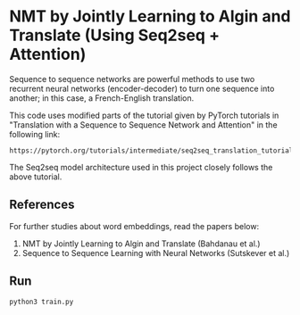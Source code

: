# NMT by Jointly Learning to Algin and Translate (Using Seq2seq + Attention)

Sequence to sequence networks are powerful methods to use two recurrent neural networks (encoder-decoder) to turn one sequence into another; in this case,
a French-English translation.

This code uses modified parts of the tutorial given by PyTorch tutorials in "Translation with a Sequence to Sequence Network and Attention" in the following link:

	https://pytorch.org/tutorials/intermediate/seq2seq_translation_tutorial.html

The Seq2seq model architecture used in this project closely follows the above tutorial.

## References

For further studies about word embeddings, read the papers below:

1. NMT by Jointly Learning to Algin and Translate (Bahdanau et al.)
2. Sequence to Sequence Learning with Neural Networks (Sutskever et al.)

## Run

	python3 train.py



 
